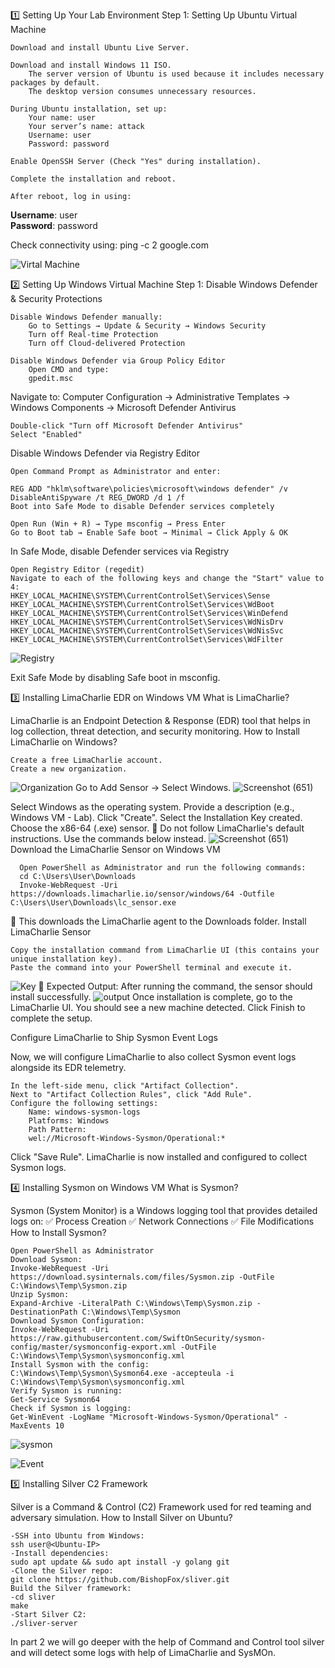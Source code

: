 1️⃣ Setting Up Your Lab Environment
Step 1: Setting Up Ubuntu Virtual Machine

    Download and install Ubuntu Live Server.

    Download and install Windows 11 ISO.
        The server version of Ubuntu is used because it includes necessary packages by default.
        The desktop version consumes unnecessary resources.

    During Ubuntu installation, set up:
        Your name: user
        Your server’s name: attack
        Username: user
        Password: password

    Enable OpenSSH Server (Check "Yes" during installation).

    Complete the installation and reboot.

    After reboot, log in using:

**Username**: user  
**Password**: password  

Check connectivity using:
ping -c 2 google.com

![Virtal Machine](https://github.com/user-attachments/assets/4daf8e13-420c-47e5-80d6-163b38e2552e)

2️⃣ Setting Up Windows Virtual Machine
Step 1: Disable Windows Defender & Security Protections

    Disable Windows Defender manually:
        Go to Settings → Update & Security → Windows Security
        Turn off Real-time Protection
        Turn off Cloud-delivered Protection

    Disable Windows Defender via Group Policy Editor
        Open CMD and type:
        gpedit.msc
       

Navigate to:
Computer Configuration → Administrative Templates → Windows Components → Microsoft Defender Antivirus

    Double-click "Turn off Microsoft Defender Antivirus"
    Select "Enabled"

Disable Windows Defender via Registry Editor

    Open Command Prompt as Administrator and enter:
    
    REG ADD "hklm\software\policies\microsoft\windows defender" /v DisableAntiSpyware /t REG_DWORD /d 1 /f
    Boot into Safe Mode to disable Defender services completely

    Open Run (Win + R) → Type msconfig → Press Enter
    Go to Boot tab → Enable Safe boot → Minimal → Click Apply & OK

In Safe Mode, disable Defender services via Registry

    Open Registry Editor (regedit)
    Navigate to each of the following keys and change the "Start" value to 4:
    HKEY_LOCAL_MACHINE\SYSTEM\CurrentControlSet\Services\Sense  
    HKEY_LOCAL_MACHINE\SYSTEM\CurrentControlSet\Services\WdBoot  
    HKEY_LOCAL_MACHINE\SYSTEM\CurrentControlSet\Services\WinDefend  
    HKEY_LOCAL_MACHINE\SYSTEM\CurrentControlSet\Services\WdNisDrv  
    HKEY_LOCAL_MACHINE\SYSTEM\CurrentControlSet\Services\WdNisSvc  
    HKEY_LOCAL_MACHINE\SYSTEM\CurrentControlSet\Services\WdFilter  
![Registry](https://github.com/user-attachments/assets/455f0ef5-9746-4cd4-892b-0b3dead1b943)    

Exit Safe Mode by disabling Safe boot in msconfig.

3️⃣ Installing LimaCharlie EDR on Windows VM
What is LimaCharlie?

LimaCharlie is an Endpoint Detection & Response (EDR) tool that helps in log collection, threat detection, and security monitoring.
How to Install LimaCharlie on Windows?

    Create a free LimaCharlie account.
    Create a new organization.
![Organization](https://github.com/user-attachments/assets/fe59b417-ef50-4f0e-83fb-fdc7fd6b4d3d)
    Go to Add Sensor → Select Windows.
![Screenshot (651)](https://github.com/user-attachments/assets/2987fbe3-bf25-4cec-8732-5fbd8973263d)

Select Windows as the operating system.
Provide a description (e.g., Windows VM - Lab).
Click "Create".
Select the Installation Key created.
Choose the x86-64 (.exe) sensor.
📌 Do not follow LimaCharlie's default instructions. Use the commands below instead.
![Screenshot (651)](https://github.com/user-attachments/assets/2987fbe3-bf25-4cec-8732-5fbd8973263d)
Download the LimaCharlie Sensor on Windows VM

      Open PowerShell as Administrator and run the following commands:
      cd C:\Users\User\Downloads
      Invoke-WebRequest -Uri https://downloads.limacharlie.io/sensor/windows/64 -Outfile C:\Users\User\Downloads\lc_sensor.exe
📌 This downloads the LimaCharlie agent to the Downloads folder.
Install LimaCharlie Sensor

    Copy the installation command from LimaCharlie UI (this contains your unique installation key).
    Paste the command into your PowerShell terminal and execute it.
![Key](https://github.com/user-attachments/assets/a69014af-150e-46f5-bc3d-db4a42e99648)
📌 Expected Output:
After running the command, the sensor should install successfully.
![output](https://github.com/user-attachments/assets/36281f9f-153d-4b36-86fc-0273367eb4a1)
Once installation is complete, go to the LimaCharlie UI.
You should see a new machine detected.
Click Finish to complete the setup.

Configure LimaCharlie to Ship Sysmon Event Logs

Now, we will configure LimaCharlie to also collect Sysmon event logs alongside its EDR telemetry.

    In the left-side menu, click "Artifact Collection".
    Next to "Artifact Collection Rules", click "Add Rule".
    Configure the following settings:
        Name: windows-sysmon-logs
        Platforms: Windows
        Path Pattern:
        wel://Microsoft-Windows-Sysmon/Operational:*
Click "Save Rule".
LimaCharlie is now installed and configured to collect Sysmon logs.
    
4️⃣ Installing Sysmon on Windows VM
What is Sysmon?

Sysmon (System Monitor) is a Windows logging tool that provides detailed logs on:
✅ Process Creation
✅ Network Connections
✅ File Modifications
How to Install Sysmon?

    Open PowerShell as Administrator
    Download Sysmon:
    Invoke-WebRequest -Uri https://download.sysinternals.com/files/Sysmon.zip -OutFile C:\Windows\Temp\Sysmon.zip
    Unzip Sysmon:
    Expand-Archive -LiteralPath C:\Windows\Temp\Sysmon.zip -DestinationPath C:\Windows\Temp\Sysmon
    Download Sysmon Configuration:
    Invoke-WebRequest -Uri https://raw.githubusercontent.com/SwiftOnSecurity/sysmon-config/master/sysmonconfig-export.xml -OutFile 
    C:\Windows\Temp\Sysmon\sysmonconfig.xml
    Install Sysmon with the config:
    C:\Windows\Temp\Sysmon\Sysmon64.exe -accepteula -i C:\Windows\Temp\Sysmon\sysmonconfig.xml
    Verify Sysmon is running:
    Get-Service Sysmon64
    Check if Sysmon is logging:
    Get-WinEvent -LogName "Microsoft-Windows-Sysmon/Operational" -MaxEvents 10

![sysmon](https://github.com/user-attachments/assets/370e02fb-65d7-43e9-aac7-e52ddd76425d)

![Event](https://github.com/user-attachments/assets/45c88ade-1b74-44c3-b4fb-9ca653af3506)

5️⃣ Installing Silver C2 Framework

Silver is a Command & Control (C2) Framework used for red teaming and adversary simulation.
How to Install Silver on Ubuntu?


    -SSH into Ubuntu from Windows:
    ssh user@<Ubuntu-IP>
    -Install dependencies:
    sudo apt update && sudo apt install -y golang git
    -Clone the Silver repo:
    git clone https://github.com/BishopFox/sliver.git
    Build the Silver framework:
    -cd sliver
    make
    -Start Silver C2:
    ./sliver-server
In part 2 we will go deeper with the help of Command and Control tool silver and will detect some logs with help of LimaCharlie and SysMOn.    
    
    



    
